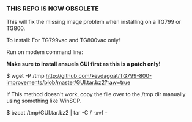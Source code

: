 
### THIS REPO IS NOW OBSOLETE


This will fix the missing image problem when installing on a TG799 or TG800.

To install:
For TG799vac and TG800vac only!

Run on modem command line:

<b>Make sure to install ansuels GUI first as this is a patch only!</b>

$ wget -P /tmp http://github.com/kevdagoat/TG799-800-improvements/blob/master/GUI.tar.bz2?raw=true 

If This method doesn't work, copy the file over to the /tmp dir manually using something like WinSCP.

$ bzcat /tmp/GUI.tar.bz2 | tar -C / -xvf -



